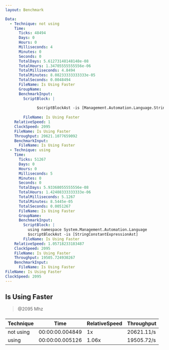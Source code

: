 ```yaml
---
layout: Benchmark

Data: 
  - Technique: not using
    Time: 
      Ticks: 48494
      Days: 0
      Hours: 0
      Milliseconds: 4
      Minutes: 0
      Seconds: 0
      TotalDays: 5.61273148148148e-08
      TotalHours: 1.34705555555556e-06
      TotalMilliseconds: 4.8494
      TotalMinutes: 8.08233333333333e-05
      TotalSeconds: 0.0048494
      FileName: Is Using Faster
      GroupName: 
      BenchmarkInput: 
        ScriptBlock: |
          
              $scriptBlockAst -is [Management.Automation.Language.StringConstantExpressionAst]
          
        FileName: Is Using Faster
    RelativeSpeed: 1
    ClockSpeed: 2095
    FileName: Is Using Faster
    Throughput: 20621.1077659092
    BenchmarkInput: 
      FileName: Is Using Faster
  - Technique: using
    Time: 
      Ticks: 51267
      Days: 0
      Hours: 0
      Milliseconds: 5
      Minutes: 0
      Seconds: 0
      TotalDays: 5.93368055555556e-08
      TotalHours: 1.42408333333333e-06
      TotalMilliseconds: 5.1267
      TotalMinutes: 8.5445e-05
      TotalSeconds: 0.0051267
      FileName: Is Using Faster
      GroupName: 
      BenchmarkInput: 
        ScriptBlock: |
          using namespace System.Management.Automation.Language
          $scriptBlockAst -is [StringConstantExpressionAst]
        FileName: Is Using Faster
    RelativeSpeed: 1.05718233183487
    ClockSpeed: 2095
    FileName: Is Using Faster
    Throughput: 19505.724930267
    BenchmarkInput: 
      FileName: Is Using Faster
FileName: Is Using Faster
ClockSpeed: 2095
---
```

Is Using Faster
---------------
> @2095 Mhz


### 


|Technique|Time           |RelativeSpeed|Throughput|
|---------|---------------|-------------|----------|
|not using|00:00:00.004849|1x           |20621.11/s|
|using    |00:00:00.005126|1.06x        |19505.72/s|
